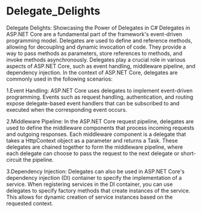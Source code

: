 # Delegate_Delights
Delegate Delights: Showcasing the Power of Delegates in C#
 Delegates in ASP.NET Core are a fundamental part of the framework's event-driven programming model. Delegates are used to define and reference methods, allowing for decoupling and dynamic invocation of code. They provide a way to pass methods as parameters, store references to methods, and invoke methods asynchronously. Delegates play a crucial role in various aspects of ASP.NET Core, such as event handling, middleware pipeline, and dependency injection.
 In the context of ASP.NET Core, delegates are commonly used in the following scenarios:

 1.Event Handling: ASP.NET Core uses delegates to implement event-driven programming. Events such as request handling, authentication, and routing expose delegate-based event handlers that can be subscribed to and executed when the corresponding event occurs.

 2.Middleware Pipeline: In the ASP.NET Core request pipeline, delegates are used to define the middleware components that process incoming requests and outgoing responses. Each middleware component is a delegate that takes a HttpContext object as a parameter and returns a Task. These delegates are chained together to form the middleware pipeline, where each delegate can choose to pass the request to the next delegate or short-circuit the pipeline.

 3.Dependency Injection: Delegates can also be used in ASP.NET Core's dependency injection (DI) container to specify the implementation of a service. When registering services in the DI container, you can use delegates to specify factory methods that create instances of the service. This allows for dynamic creation of service instances based on the requested context.
